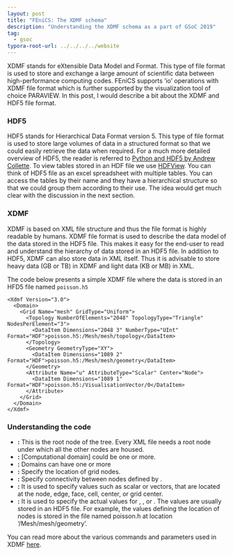 ```yaml
---
layout: post
title: "FEniCS: The XDMF schema"
description: "Understanding the XDMF schema as a part of GSoC 2019"
tag: 
  - gsoc
typora-root-url: ../../../../website
---
```


XDMF stands for eXtensible Data Model and Format. This type of file format is used to store and exchange a large amount of scientific data between high-performance computing codes. FEniCS supports ‘io’ operations with XDMF file format which is further supported by the visualization tool of choice PARAVIEW. In this post, I would describe a bit about the XDMF and HDF5 file format.

### **HDF5**

HDF5 stands for Hierarchical Data Format version 5. This type of file format is used to store large volumes of data in a structured format so that we could easily retrieve the data when required. For a much more detailed overview of HDF5, the reader is referred to [Python and HDF5 by Andrew Collette](https://www.oreilly.com/library/view/python-and-hdf5/9781491944981/ch01.html). To view tables stored in an HDF file we use [HDFView](https://www.hdfgroup.org/downloads/hdfview/). You can think of HDF5 file as an excel spreadsheet with multiple tables. You can access the tables by their name and they have a hierarchical structure so that we could group them according to their use. The idea would get much clear with the discussion in the next section.

### **XDMF**

XDMF is based on XML file structure and thus the file format is highly readable by humans. XDMF file format is used to describe the data model of the data stored in the HDF5 file. This makes it easy for the end-user to read and understand the hierarchy of data stored in an HDF5 file. In addition to HDF5, XDMF can also store data in XML itself. Thus it is advisable to store heavy data (GB or TB) in XDMF and light data (KB or MB) in XML.

The code below presents a simple XDMF file where the data is stored in an HFD5 file named `poisson.h5`

```
<Xdmf Version="3.0">
  <Domain>
    <Grid Name="mesh" GridType="Uniform">
      <Topology NumberOfElements="2048" TopologyType="Triangle" NodesPerElement="3">
        <DataItem Dimensions="2048 3" NumberType="UInt" Format="HDF">poisson.h5:/Mesh/mesh/topology</DataItem>
      </Topology>
      <Geometry GeometryType="XY">
        <DataItem Dimensions="1089 2" Format="HDF">poisson.h5:/Mesh/mesh/geometry</DataItem>
      </Geometry>
      <Attribute Name="u" AttributeType="Scalar" Center="Node">
        <DataItem Dimensions="1089 1" Format="HDF">poisson.h5:/VisualisationVector/0</DataItem>
      </Attribute>
    </Grid>
  </Domain>
</Xdmf>
```

### **Understanding the code**

- **<Xdmf>:** This is the root node of the tree. Every XML file needs a root node under which all the other nodes are housed.
- **<Domain>:** [Computational domain] could be one or more.
- **<Grid>:** Domains can have one or more <Grid>
- **<Geometry>:** Specify the location of grid nodes.
- **<Topology>:** Specify connectivity between nodes defined by <Geometry>.
- **<Attribute>:** It is used to specify values such as scalar or vectors, that are located at the node, edge, face, cell, center, or grid center.
- **<DataItem>:** It is used to specify the actual values for <Geometry>, <Topology>, or <Attribute>. The values are usually stored in an HDF5 file. For example, the values defining the location of nodes is stored in the file named poisson.h at location ‘/Mesh/mesh/geometry’.

You can read more about the various commands and parameters used in XDMF [here](http://www.xdmf.org/index.php/XDMF_Model_and_Format).
